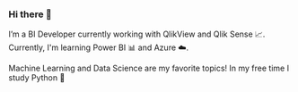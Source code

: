 ### Hi there 👋

I’m a BI Developer currently working with QlikView and Qlik Sense 📈. Currently, I'm learning Power BI 📊 and Azure ☁️.

Machine Learning and Data Science are my favorite topics! In my free time I study Python 🐍

<!--
**fwparj/fwparj** is a ✨ _special_ ✨ repository because its `README.md` (this file) appears on your GitHub profile.

Here are some ideas to get you started:

- 🔭 I’m currently working on ...
- 🌱 I’m currently learning ...
- 👯 I’m looking to collaborate on ...
- 🤔 I’m looking for help with ...
- 💬 Ask me about ...
- 📫 How to reach me: ...
- 😄 Pronouns: ...
- ⚡ Fun fact: ...
-->
